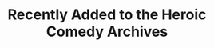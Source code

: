 ---
title: Recently Added to the Heroic Comedy Archives
layout: page-full-width
permalink: /new.html
---